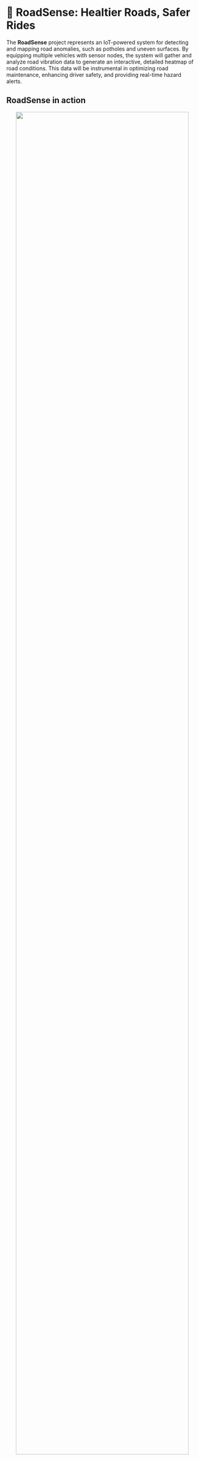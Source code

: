 # 🚗 RoadSense: Healtier Roads, Safer Rides

The **RoadSense** project represents an IoT-powered system for
detecting and mapping road anomalies, such as potholes and uneven
surfaces. By equipping multiple vehicles with sensor nodes, the system
will gather and analyze road vibration data to generate an interactive,
detailed heatmap of road conditions. This data will be instrumental in
optimizing road maintenance, enhancing driver safety, and providing
real-time hazard alerts.

## RoadSense in action

<center>
  <img src="./assets/images/roadsense_webapp_points.png" width="95%">
  <figcaption>Point Quality Data Visualization</figcaption>
</center>

<center style="margin-bottom: 10px">
  <img src="./assets/images/roadsense_webapp_heat.png" width="95%">
  <figcaption>Heatmap Visualization (red = severe road conditions)</figcaption>
</center>

## Prototype Car

| ![Prototype Car (Top View)](./assets/images/roadsense_rc_top.jpg) | ![Prototype Car (Side View)](./assets/images/roadsense_rc_side.jpg) |
| :---------------------------------------------------------------: | :-----------------------------------------------------------------: |
|                    _Prototype Car (top view)_                     |                     _Prototype Car (side view)_                     |

### Hardware Components

1. **Microcontroller**:

   **Arduino Portenta H7** with built-in Wi-Fi capability and RTOS
   support. Enables usage of threads for sensor data collection and
   transmission.

2. **IMU Sensor**:

   **GY-521** with MPU6050 6DOF (3-Axis Gyro and 3-Axis
   Accelerometer). While currently only the z-axis acceleration is used, the sensor
   provides additional data which can be used for future work to
   improve the road state qualification model.

3. **GPS Module**:

   **DFRobot GPS + BDS BeiDou** with output of position and speed.\
   We were able to fix connectivity by integrating EMF shielding. As
   the transmitted speed data was faulty, we had to make use of a
   fallback solution by approximating each segment through a fixed time
   of 3 seconds.

4. **EMF Shielding**:

   **DIY** using aluminum foil to shield the GPS module from
   electromagnetic interference.

Detailed information on the pin connections for the sensors with the Arduino Portenta H7 can be found in the following table.

**Sensor** **Portenta H7** **Description**

---

| **Module**      | **Pin** | **Portenta H7 Pin** | **Description**                               |
| --------------- | ------- | ------------------- | --------------------------------------------- |
| **GY-521**      | VCC     | 3.3V                | Power supply (3.3V)                           |
|                 | GND     | GND                 | Ground                                        |
|                 | SDA     | SDA (Pin 11)        | I2C Data line (SDA)                           |
|                 | SCL     | SCL (Pin 12)        | I2C Clock line (SCL)                          |
| **DFRobot GPS** | VCC     | 3.3V                | Power supply (3.3V)                           |
|                 | GND     | GND                 | Ground                                        |
|                 | TX      | RX (Pin 13)         | Serial data transmit line (TX from GPS to RX) |
|                 | RX      | TX (Pin 14)         | Serial data receive line (RX from GPS to TX)  |

## Overview

The **RoadSense** system consists of the following components:

- **Sensor Nodes**: IoT devices installed in vehicles, responsible for
  collecting inertial data using an Inertial Measurement Unit (IMU)
  sensor and location data via a GPS module. These nodes pre-process
  data to compute a qualifier for localized road states, reducing the
  volume of data sent to the central infrastructure.

- **Data Aggregation and Processing System**: A centralized backend
  platform responsible for receiving, aggregating, and analyzing data
  from multiple sensor nodes. This system generates detailed road
  quality insights and produces interactive heatmaps for
  visualization. It also includes mechanisms for detecting anomalies
  and triggering alerts.

- **Control Logic**: Defines the operational behavior of the IoT
  devices, including protocols for data collection, processing, and
  communication with the central system.

- **User Interface**: An interactive web application that enables
  stakeholders to visualize road conditions, explore heatmaps, and
  manage alerts effectively.

## Sensor Nodes

<center>
  <img src="./assets/diagrams/edge_node_rtuml/edge_node_rtuml.png">
  <figcaption>RT-UML of a Sensor Node</figcaption>
</center>

### Main Design Aspects

1. **Cost Restriction per node**:  100 CHF
   Given the large number of vehicles that will host sensor nodes, the
   cost per node must remain as low as possible. To achieve this, each
   vehicle will have a single sensor node/package installed to minimize
   installation and part costs. The qualification model is designed to
   be computationally efficient to minimize the cost of the
   microcontroller. Wifi connectability is chosen to minimize the cost
   of the communication module.

2. **Quantification of Road State**:
   The sensor node will be ideally positioned centrally in the vehicle,
   above one of the axles, and securely mounted to the chassis to
   reduce measurement errors. The road state will be quantified on a
   scale from 0 (very good) to 244 (very poor), with 255 reserved for
   hazardous conditions.

3. **Qualification Model**:

   $$
   \text{RoadQuality}_i =  \left\lfloor \frac{\max(\Delta a_{z,t}) - \Delta a_{z,\min}}{\Delta a_{z,\max} - \Delta a_{z,\min}} \right\rfloor  \cdot 255 \quad \text{where} \quad  t \in \text{RoadSegment}_i
   $$

   This model is based on the assumption that the maximum acceleration
   in z-axis is proportional to the road quality. By calculating the
   acceleration difference between the current and the previous time
   step, the model is unaffected by the vehicle's orientation and
   acceleration. $\Delta a_{z,\text{min}}$ and
   $\Delta a_{z,\text{max}}$ are determined during the calibration
   phase and symbolize the minimum and maximum acceleration difference
   occurring during possible driving conditions. This makes the model
   adaptable to different vehicles and driving conditions.

   Future iterations will adapt a simulation based approach described
   in the following:

   A simple linear Mass-Spring-Damper Model is chosen to model the cars
   factor on the transduced shocks. (While keeping computational effort
   low.) A first calibration phase coupled to a initial parameter set
   aims to fit Mass-Spring-Damper Model parameters. Measured data will
   be fit to quantified values during calibration phase. Further
   physical quatities other than z-axis acceleration have to be
   considered to decouple driving induced accelerations from the road
   state.

4. **High Polling Rate for IMU Measurements**:

   Road-induced shocks are brief and their period and amplitude are
   proportional to vehicle speed. The IMU's polling rate will be
   configured to ensure reliable readings for typical driving speeds.
   Currently the acceleration is measured every 3ms, acchieving a road
   resolution of 2.5cm at 30 km/h which is the assumed avrage speed in
   urban areas.

5. **Sensing of physical quantities**: The system will measure multiple
   physical quantities to ensure accurate road state assessments:

   1. **Acceleration in z-Axis** to determine road state and potholes.

   2. **Acceleration in x,y-Axis and rotational acceleration** to
      minimize errors induced from driving scenarios. (Possible part
      of future work)

   3. **Driving Velocity** to approximate relative distance through
      integration needed for velocity indipendent Segmentation of
      QualityMeasures.
      (Future Work: to couple shock amplitudes to velocity through
      Spring-Damper Model).

   4. **Geographical Position** to reference qualification to current
      position.

6. **Data Transmission at Established Gatepoints**:

   1. **Data Format**: Each data package will include the following
      information encoded as a JSON object:

      ```
      (Node ID (2 Bytes)) |
       Position (2 x 8 Bytes (Double-Precision Float)) | Road Quality (1 Byte) | Unix Timestamp (4 Bytes)
      ```

      For example, the following snippet represents a valid data
      sample in JSON format:

      ```json
      {
        "lat": 46.19313,
        "lon": 6.80421,
        "timestamp": 1734478933,
        "bumpiness": 50,
        "device_id": "USI-Car-1""
      }
      ```

   2. **Local Preprocessing**: The node will preprocess and store
      position-quality tuples locally.

   3. **Gatepoint Connectivity**: The node will automatically
      establish a connection at predefined gatepoints to transmit new
      data.

   4. **Data Protocol**: Data packages will be transmitted in MQTT
      format to a RabbitMQ server.

## System Architecture

The **RoadSense** consists of multiple IoT devices installed in
vehicles, communicating with a central server designed to be highly
scalable to handle data from thousands of devices. In this section we
will describe all meaningful components of the system, focusing on the
IoT data pipeline and the client-server architecture.

### IoT Data Pipeline

The data pipeline has been designed with scalability in mind, allowing
for efficient data collection, processing, and data analysis from
multiple (potentially thousands) concurrent IoT devices. The following
diagram illustrates the pipeline steps, from data ingestion to the
storage of processed data.

<center style="margin-bottom: 10px">
![IoT Data
  <img src="../../assets/diagrams/iot_data_pipeline/iot_data_pipeline.png" width="100%">
  <figcaption>IoT Data Pipeline Architecture</figcaption>
</center>

The pipeline consists of the following components:

1. **Data ingestion**: IoT devices collect vibration, GPS, and other
   relevant data points. When the vehicle reaches an access point, the
   data will be transmitted to the server. Each device will be able to
   connect to different Wi-Fi networks, allowing for data transmission
   in different locations. This may include public Wi-Fi networks,
   cellular data, or a dedicated network infrastructure.

2. **Authentication and security**: In the original idea of the project
   each device is authenticated before data transmission to ensure data
   integrity and prevent unauthorized access. For this purpose, was
   decided to use [Keycloak](https://www.keycloak.org/) for identity
   and access management. Unfortunately, this feature was not
   implemented in the presented prototype in order to focus on the core
   functionality of the system.

3. **Geographical distribution**: The server leverages DNS-based load
   balancing to distribute incoming data across regional gateways for
   efficient processing. We have chosen to use
   [BIND9](https://www.isc.org/bind/) for DNS-based load balancing
   along with [GeoIP](https://www.maxmind.com/en/geoip2-databases) for
   geolocation. Each regional gateway will be responsible for routing
   the user requests to the regional message queuing system. For this
   purpose, we will use [Traefik](https://traefik.io/) as the reverse
   proxy. Unfortunately, also this feature was not implemented in the
   prototype as it would introduce additional complexity to the system.
   However, this feature is essential for the scalability of the system
   as it allows for efficient data processing across multiple regions.

4. **Message queues**: Each gateway node processes incoming data and
   forwards it to a regional queuing system to allow for parallel
   processing. After evaluating multiple options, we decided to use
   [RabbitMQ](https://www.rabbitmq.com/) as the message queue system.
   To ensure high availability, we will deploy RabbitMQ in a cluster
   configuration (refer to the [RabbitMQ Clustering
   Guide](https://www.rabbitmq.com/clustering.html)). For the prototype
   we avoided the creation of a RabbitMQ cluster, and was used a single
   instance of RabbitMQ. This feature is still of interest for the
   scalability of the system.

5. **Data Consumers and Preprocessing**: Each region is served by a set
   of consumer microservices that retrieve incoming data from the
   RabbitMQ clusters, perform data validation, and execute map matching
   to process and align the data with geographical coordinates.

   During the initial project specifications, [Go](https://golang.org/)
   was selected as the primary language for these microservices.
   However, the prototype implementation utilized
   [Rust](https://rust-lang.org/) instead. This decision was driven by
   the opportunity to explore Rust's performance and safety features.
   The microservices were designed to be lightweight, efficient, and
   resilient against failures.

6. **Data storage**: Processed data is stored in a scalable database
   system that can handle high volumes of data. Since we are dealing
   with both date-time and geospatial data, we chose to use
   [TimescaleDB](https://www.timescale.com/) as the database system
   with the [PostGIS](https://postgis.net/) extension to support
   geospatial queries. PostGIS was used to store and query collected
   samples

_Note:_ Although not implemented in the current prototype, most of the
services/microservices described above could be containerized (if not
already) using technologies like Docker and managed in a production
environment using [Kubernetes](https://kubernetes.io/) for scalability
and orchestration.

### Client-Server interaction

The **RoadSense** system employs a client-server architecture designed
to efficiently deliver real-time road condition data. The client is a
web-based application that visualizes road condition samples on an
interactive map. These samples are fetched from a custom API
microservice, which only returns data points within the map's current
bounding box, leveraging **PostGIS** for spatial queries to optimize
performance and minimize data transfer. This ensures scalability and
efficient handling of large datasets, as the system can support millions
of samples without overwhelming either the client or the server. The
following diagram illustrates the client-server interaction:

<center style="margin-bottom: 10px">
![Client-Server
  <img src="./assets/diagrams/client_server_architecture/client_server_arch.png" width="100%">
  <figcaption>Client-Server interaction</figcaption>
</center>

The backend is implemented as a custom API server built with **Rust**
using the **Actix** web framework and [Diesel](https://diesel.rs/) for
database interaction. It provides a read-only interface, returning road
condition samples in `JSON` format based on client requests. Data
insertion is handled by separate consumers processing messages from
**RabbitMQ**. The architecture enables efficient data processing,
retrieval, and real-time visualization while maintaining scalability and
performance.

# System Implementation

This chapter details the implementation of the **RoadSense** system,
focusing on the practical realization of its architecture and
components. The system integrates various technologies to ensure
reliable data collection, processing, and visualization for monitoring
road conditions.

The implementation covers three main areas: the IoT sensor nodes
deployed in vehicles for data acquisition, the backend infrastructure
responsible for data aggregation and analysis, and the client-side
application used for data visualization and user interaction. Each
component is designed to optimize performance, scalability, and
usability.

The IoT sensor nodes preprocess data locally to reduce transmission
overhead while ensuring accurate representation of road states. The
backend, built using a microservice-based approach, processes incoming
data, stores it efficiently, and provides APIs for real-time access to
relevant datasets. The client application uses these APIs to present
road condition data interactively on a map, supporting features such as
filtering, heatmaps, and severity-based color coding.

This chapter provides detailed insights into the implementation of these
components, explaining the choices of technologies and methodologies
employed to achieve the desired functionality and performance of the
system.

## Prototype Embedded Firmware

In this section, we provide an overview of the core components and
implementation details of the prototype embedded firmware developed for
the sensor node. The firmware orchestrates sensor data acquisition, road
quality analysis, and reliable data transmission to an external system.
The following subsections summarize the primary files and their
responsibilities:

- **Mainfile (roadsense-embedded.ino):** Initializes the system, sets
  up multithreaded operations, and manages the data flow between
  sensor acquisition and network transmission.

- **roadqualifier.h:** Contains the logic for measuring, calibrating,
  and quantifying road segment quality using specified sensors, along
  with persistent calibration-data handling. It also provides
  simulated sensor modes for debugging and testing.

- **RabbitMQClient.h:** Handles WiFi connectivity and MQTT-based
  communication, enabling the sending of computed road quality metrics
  to a RabbitMQ server.

By clearly defining these components, the firmware maintains a modular
structure, simplifying development, testing, and future enhancements.

### Mainfile (roadsense-embedded.ino)

The main Arduino `roadsense-embedded.ino` file serves as the central
entry point for the embedded firmware running on the sensor node. Its
primary tasks involve initializing system components, orchestrating two
concurrent threads for road data acquisition and transmission, and
managing communication buffers.

- **Initialization and Setup:** At startup, the main file initializes
  serial communication for debugging. It then sets up the
  `RoadQualifier` instance, which prepares sensor input (e.g., IMU and
  GPS readings) for analyzing road quality. If initialization fails,
  the system reports this via serial output (only for debugging). LED
  indicators will be used to signal system readiness or errors in
  future iterations.

- **Multithreading using Mbed OS:** Leveraging Mbed OS RTOS features,
  the firmware runs two threads concurrently:

  1. _Road Segmentation Thread_: Periodically calls
     `roadQualifier.qualifySegment()` to compute the quality of a
     road segment. Upon success, it stores the resulting
     `SegmentQuality` record into a thread-safe circular buffer.

  2. _Data Transmission Thread_: Establishes and maintains a WiFi
     connection, then continuously reads from the circular buffer to
     transmit data using a `RabbitMQClient`. If no data is available,
     it waits until new records arrive. The thread is able to handle
     connection failures and re-establish the connection when
     available.

- **Circular Buffer for Data Storage:**
  A custom circular buffer, protected by a mutex, ensures safe
  concurrent access from both threads. If the buffer is full, the
  oldest entry is overwritten, preventing blocking conditions and
  ensuring efficient memory usage.

- **Data Transmission via RabbitMQ:**
  Once connected to WiFi, the data transmission thread publishes
  buffered `SegmentQuality` records to an external system through the
  `rabbitMQClient`. This design decouples data acquisition from
  network-related issues, allowing both to operate independently.

- **Watchdog and Timing:**
  Although not currently used, the code includes a watchdog timer as
  we planned to use it increase errors related to one of the threads.
  Such safety mechanisms will be implemented in future iterations. The
  system also includes a timing mechanism to ensure that the road
  segment qualification and data transmission threads operate at the
  desired intervals.

- **Main Loop:**
  The `loop()` function remains empty, as the system relies on RTOS
  threads for ongoing tasks. All main logic thus resides in separate
  threads defined in the setup phase.

### roadqualifier.h

The `roadqualifier.h` file encapsulates the logic and data structures
required to process road quality measurements from connected sensors,
manage calibration and data persistence, and ensure system readiness.
This file defines the `RoadQualifier` class, which serves as the core of
the road quality analysis functionality.

- **Sensor Abstraction and Dummy Modes:** The code supports both
  actual hardware operation and dummy sensor modes for testing without
  physical IMU or GPS devices. Conditional compilation flags (e.g.,
  `DUMMY_MPU` and `DUMMY_GPS`) select between real and simulated
  sensor inputs. This approach allows for development and debugging of
  other modules without actual available sensors.

- **Road Segment Qualification:** The `RoadQualifier` class provides a
  `qualifySegment()` method to measure a predefined road segment's
  quality. It uses acceleration data (from the MPU6050 or dummy
  equivalent) and position/speed data (from a GPS module or dummy
  object) to compute a `SegmentQuality` metric. If a valid segment is
  detected, it returns a quantized quality value mapped into a byte
  range. If the segment is invalid (e.g., due to missing GPS data
  within the first 10% of the segment), the method returns `false`.

- **Calibration Handling and Flash Memory:** The file includes
  routines for:

  - _Calibration_: Acquiring accelerometer data over a specified
    timeframe to determine minimum and maximum values, ensuring that
    subsequent measurements are interpreted correctly.

  - _Persistent Storage_: Using Mbed's `FlashIAPBlockDevice` and
    related helpers (`FlashIAPLimits.h`) to store and retrieve
    calibration parameters (e.g., minimum and maximum acceleration
    differences) in non-volatile flash memory.

  - _Deletion of Calibration Data_: Providing a function
    `deleteCalibrationFromFlash()` to erase previously stored
    calibration information, enabling reset or re-calibration
    scenarios.

- **Quantification and Mapping:** A dedicated `quantifyToByte()`
  function maps computed acceleration differences into a 0--255 byte
  range based on the caputred calibration data. This allows for easy
  interpretation, efficient storage and transmission of road quality
  metrics.

- **Initial Setup and Readiness Checks:** The `begin()` method
  initializes sensors, loads or creates calibration data, and ensures
  a stable GPS fix before considering the system ready. The
  `isReady()` method provides a quick way to confirm that the
  `RoadQualifier` is fully operational.

- **GPS and IMU Integration:** Functions such as
  `waitForValidLocation()` and `waitForValidSpeed()` ensure that the
  system obtains reliable, fresh data from the GPS before proceeding.
  The IMU (or dummy MPU) data is read at each iteration, feeding the
  computation that identifies peak acceleration differences along the
  measured road segment.

### RabbitMQClient.h

The `RabbitMQClient.h` file manages the communication between the sensor
node and an external RabbitMQ server over MQTT. It encapsulates WiFi
connectivity handling, MQTT client operations, and the formatting and
publishing of road segment data into a consistent interface.

- **WiFi Connectivity Management:** The class attempts to connect to
  one of several predefined WiFi networks. It continually checks WiFi
  status and provides a method `isConnectedWiFi()` to confirm a
  successful connection. By iterating through a list of credentials,
  the code increases the likelihood of establishing a network
  connection in various deployment environments.

- **MQTT Integration for RabbitMQ:** The `RabbitMQClient` uses the
  `PubSubClient` library to communicate over the MQTT protocol. It
  sets up the MQTT server (RabbitMQ host, port, user, and password)
  and ensures a persistent connection. The `connect()` method and the
  internal `ensureConnected()` helper function handle reconnection
  logic and error reporting.

- **Error Handling:** In case of connection failures or publishing
  errors, the class stores the MQTT state code, accessible via
  `getErrorCode()`. This mechanism aids in debugging and understanding
  the cause of communication issues.

- **Publishing Data and Callbacks:** To send road segment quality
  data, the class provides:

  - _`publishSegmentQuality()`_: Converts a `SegmentQuality` struct
    into a JSON-formatted message and publishes it to a designated
    MQTT topic.

  - _`sendDataCallback()`_: A method suitable for periodic or
    callback-driven operations, connecting to the RabbitMQ server
    (if not connected) and publishing freshly acquired segment data.

- **Integration with the Firmware:** By abstracting away the details
  of WiFi and MQTT connections, `RabbitMQClient` allows other parts of
  the firmware---such as the road qualifier threads---to focus solely
  on data acquisition and retrieval. The communication logic remains
  modular, enabling future changes to the network stack or message
  format without altering the core road quality logic.

## Prototype data processing pipeline

The prototype implementation of the data processing pipeline is a
simplified version of the architecture described in
[1.3.1](#subsec:iot_data_pipeline){reference-type="ref+label"
reference="subsec:iot_data_pipeline"}. Certain components such as
**Keycloak** for authentication, geographical-based routing, and running
services in a cluster have been omitted. These decisions were made to
streamline development and focus on the core functionality of the
system, deferring concerns like scalability and advanced security to
future iterations.

The core concept remains consistent with the original design: a
**queuing server** is placed behind a **reverse proxy** (using
**Traefik**) to provide enhanced security and additional features such
as load balancing and request routing. A **consumer** service then pulls
data from the queue, performs preprocessing, and stores the processed
data in a database. This approach enables modularity and ensures the
data is prepared for subsequent analysis and visualization.

While the current implementation lacks certain advanced features, it
retains the essential components to validate the core functionality.
This includes the ability to handle incoming IoT data, preprocess it,
and store it in a format optimized for the system's use cases. The
pipeline serves as a foundation for future iterations, where
scalability, geographical routing, and authentication mechanisms can be
incorporated.

<center style="margin-bottom: 10px">
  <img
  src="./assets/diagrams/prototype_pipeline/prototype_pipeline.png"
  style="width:95.0%" />
  <figcaption>Prototype Data Processing Pipeline Architecture</figcaption>
</center>

The communication between the IoT device and the RabbitMQ service is
done using the MQTT protocol, while the consumer service uses AMQP to
retrieve messages from the queue. This was done as MQTT is a lightweight
protocol designed for IoT devices, making it suitable for transmitting
sensor data. AMQP, on the other hand, is a robust protocol that provides
additional features such as message acknowledgments and routing. The
following diagram illustrated the flow of data through the prototype
pipeline:

<center style="margin-bottom: 10px">
  <img
  src="./assets/diagrams/prototype_pipeline/prototype_pipeline_annotated.png"
  style="width:95.0%" />
  <figcaption>Prototype Data Processing Pipeline with
  Annotations</figcaption>
</center>

This simplified implementation allows for faster prototyping and
development while maintaining a clear path for future enhancements to
address scalability and security concerns.

## Web Application Prototype

The **RoadSense** web application prototype serves as the primary
interface for visualizing and interacting with road condition data. It
is designed to demonstrate core functionality and validate the
effectiveness of the system while prioritizing simplicity and
performance over scalability in this phase.

The web application is implemented using the following modern
technologies:

- [React.js](https://reactjs.org/): A JavaScript library for building
  user interfaces.

- [Remix](https://remix.run/): A full-stack web framework built on
  React for modern web apps.

- [TypeScript](https://www.typescriptlang.org/): A strongly typed
  programming language that builds on JavaScript.

- [React Leaflet](https://react-leaflet.js.org/): A library for
  integrating Leaflet maps with React.

- [leaflet.heat](https://github.com/Leaflet/Leaflet.heat): A plugin
  for adding heatmap layers to Leaflet maps.

- [shadcn/ui](https://ui.shadcn.dev/): A collection of customizable
  components for modern UIs.

The map visualization displays road condition samples retrieved from the
backend and presents them color-coded based on severity. The severity
levels are categorized as follows:

- **Smooth (light blue)**: Road quality score between 0 and 50.

- **Minor (green)**: Road quality score between 51 and 100.

- **Moderate (yellow)**: Road quality score between 101 and 150.

- **Major (orange)**: Road quality score between 151 and 200.

- **Severe (dark red)**: Road quality score between 201 and 250.

Users can filter samples by severity to focus on specific road
conditions and toggle between a heatmap view and individual data points
for a more detailed analysis.

To optimize data transfer, the application uses **PostGIS** for spatial
queries, fetching only the samples visible within the map's current
bounding box. This approach minimizes bandwidth usage and enhances
performance, ensuring the system remains responsive even with large
datasets.

The backend interaction is handled through a custom API built with
**Rust**, leveraging the **Actix** framework for web services and
**Diesel** for database operations. Refer to
[1.3.2](#subsec:client_server_interaction){reference-type="ref+label"
reference="subsec:client_server_interaction"} for more details on the
client-server architecture. To optimize data transfer and minimize
latency, the API returns road condition samples in `JSON` format based
on the client map bounds.

The following screenshots illustrate the web application prototype:

<center>
  <img src="./assets/images/roadsense_webapp_points.png" width="95%">
  <figcaption>Point Quality Data Visualization</figcaption>
</center>

<center style="margin-bottom: 10px">
  <img src="./assets/images/roadsense_webapp_heat.png" width="95%">
  <figcaption>Heatmap Visualization (red = severe road conditions)</figcaption>
</center>

This prototype showcases the core functionality of the **RoadSense**
system, providing a foundation for future iterations that will
incorporate advanced features such as user authentication,
geographical-based routing, and deployment in a containerized, clustered
environment.

# Results and Conclusions

## Results

The **RoadSense** system was successfully implemented and tested in a
core configuration, demonstrating the feasibility of collecting and
analyzing road quality data using IoT devices. The system consists of
three main components: the sensor node, the data processing pipeline,
and the web application. Each component plays a crucial role in the
system's operation and contributes to the overall goal of improving road
quality monitoring.

The sensor node prototype was developed using an Arduino-based
microcontroller, an IMU sensor, and a GPS module. The node collects
acceleration and location data, processes it to compute road quality
metrics, and transmits the results to the central system. The sensor
node firmware was designed to operate in a multithreaded environment,
with separate threads for data acquisition and transmission. The
firmware includes mechanisms for handling sensor data, road quality
analysis, and network communication. The sensor node successfully
transmitted road quality data to the central system, demonstrating its
ability to collect and process data in real-time.

The data processing pipeline was implemented using a RabbitMQ message
broker, a MongoDB database, and a Node.js server. The pipeline receives
road quality data from sensor nodes, stores it in a database, and
processes it to generate heatmaps and anomaly alerts. The pipeline was
designed to be scalable and fault-tolerant, with support for dynamic
scaling and error handling. The pipeline successfully processed road
quality data from a sensor node, generating a heatmap and alerts based
on the collected data.

The web application provides a user-friendly interface for visualizing
road conditions, exploring heatmaps, and managing alerts. The
application allows users to view road quality data in real-time and
filter data for specific interests. The application was designed to be
responsive and interactive, with support for multiple user roles and
access levels. The web application successfully displayed road quality
data from the central system, enabling users to monitor road conditions
and take appropriate actions.

## Known problems

The current implementation of the **RoadSense** system, while
functional, presents several limitations and areas for improvement:

- **Sensor Node:** The sensor node prototype lacks a robust enclosure
  and mounting mechanism, which can lead to sensor misalignment and
  inaccurate data collection. Additionally, the GPS module's speed
  data is unreliable, requiring a fallback solution to approximate
  road segments.

- **Road Quality Model:** The current road quality model is simplistic
  and relies solely on z-axis acceleration data. Future iterations
  should incorporate additional sensor data and a more sophisticated
  model to improve accuracy.

- **Data Transmission:** The data transmission mechanism is not
  optimized for power efficiency, which can lead to increased energy
  consumption and reduced battery life. Implementing a more efficient
  communication protocol and optimizing data transfer rates can
  address this issue.

- **Prototype Testing:** Testing with a RC car prototype enabled a
  quick proof of concept but did not fully represent real-world
  driving conditions. Future testing with a full-scale vehicle is
  necessary to validate the model's and system's performance under
  realistic scenarios.

- **Map Matching:** The map-matching functionality relies on the OSMR
  service, which does not always provide optimal results. This can
  lead to inaccuracies in aligning road condition data with
  geographical locations.

- **Frontend Application:** The frontend application is minimalistic
  and lacks advanced features. Enhancements to the user interface and
  the addition of anticipated features, such as an automated
  management system for road condition data, are necessary to improve
  usability.

- **Unmet Objectives:** Certain objectives outlined during the
  planning phase, such as the geographical distribution of the system,
  were not fully achieved in the prototype.

- **Scalable Pipeline:** The current prototype does not implement the
  scalable pipeline envisioned during the specification phase.
  Instead, it focuses on a simplified version to validate the core
  functionality.

These limitations highlight the areas that need further development to
achieve the full potential of the **RoadSense** system in future
iterations.

## Future Work

### Edge Node

Future iterations of the edge node will focus on improving the
robustness and reliability of the sensor data collection process. This
includes developing a more durable enclosure and mounting mechanism to
ensure accurate sensor alignment and data collection. Additionally,
integrating a more reliable GPS module will enhance the system's ability
to capture precise road conditions. Testing the system with a full-scale
vehicle under real-world driving conditions will provide valuable
insights into the system's performance and help validate the road
quality model. This testing will also help identify potential issues and
areas for improvement, such as optimizing the sensor placement and data
collection process. Improving the calibration process and incorporating
additional sensor data will enhance the accuracy of the road quality
model. Future iterations should explore more sophisticated models that
consider multiple physical quantities, such as acceleration in the x and
y axes and rotational acceleration, to minimize errors induced by
driving scenarios. Integrating a simulation-based approach, such as a
Mass-Spring-Damper model, will enable the system to account for
driving-induced accelerations and road conditions more effectively.
While also a data driven ML approach could be used to improve the model.
This would require a large dataset of road quality measurements and
corresponding sensor data to train the model.

### Data Processing Pipeline

Enhancements to the data processing pipeline will aim to improve
scalability, reliability, and data quality. In future iterations,
deploying the pipeline in a clustered environment using
[Kubernetes](https://kubernetes.io/) will enable dynamic scaling based
on data volume. This will ensure consistent performance even as the
number of edge nodes and incoming data streams grow.

Integrating an advanced preprocessing layer could improve the accuracy
of map matching and anomaly detection. Currently, the system relies on
the OSMR service for map matching, which may not always yield optimal
results due to limitations in handling complex or incomplete data. Using
a custom map-matching algorithm with machine learning models could
enhance the system's ability to align sensor data with road networks
accurately.

### Web Application and API Microservice

Future updates to the web application will include user authentication
and role-based access control, enabling different stakeholders to
securely access relevant data. Advanced filtering options, such as
time-based queries and historical data visualization, will provide
deeper insights into road conditions over time. Additionally, at the
moment each sample is characterized by the device ID of the IoT device
that collected it but this value is not used in the frontend. In future
iterations of the project wouldc be interesting to be able to show the
contribution of each device to the dataset directly in the page.

On the other hand, the API microservice would need to be extended in
order to support write operations for enabling user-driven annotations
or reports on specific road conditions.

## Conclusions

The **RoadSense** project has been a valuable learning experience for
the team. It allowed us to work with edge computing, IoT, and the
challenges of building a system that combines both. For many of us, it
was our first time working with embedded systems, making this project a
great chance to learn new skills. We also gained a better understanding
of the importance of data collection and how it can be used to make
better decisions.

The project achieved its main goal of creating a system that monitors
road conditions and provides real-time feedback. The system can map road
conditions, detect potholes, and display the collected data through a
web interface. This allows users to see road conditions in real-time and
provides a solid base for future improvements.

Although the prototype works as expected, there are areas that can be
improved, such as making the map-matching process more accurate,
improving the frontend design, and implementing the full scalable
pipeline planned during the design phase. These are good next steps for
future versions of the system.

We would like to thank our supervisors for their guidance and support
during the project. We are also grateful to the Università della
Svizzera italiana (USI) for giving us the resources needed to complete
this work. This project has been an important step in learning and
growing our technical and teamwork skills.
